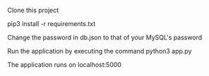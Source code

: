 Clone this project

pip3 install -r requirements.txt

Change the password in db.json to that of your MySQL's password

Run the application by executing the command python3 app.py

The application runs on localhost:5000
